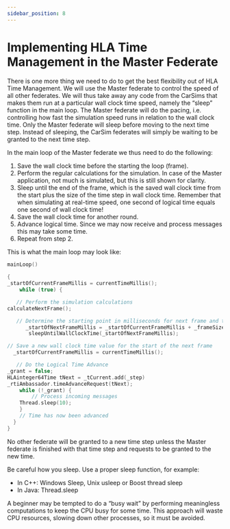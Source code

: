 ```yaml
---
sidebar_position: 8
---
```


# Implementing HLA Time Management in the Master Federate

There is one more thing we need to do to get the best flexibility out of HLA Time Management. We will use the Master federate to control the speed of all other federates. We will thus take away any code from the CarSims that makes them run at a particular wall clock time speed, namely the “sleep” function in the main loop. The Master federate will do the pacing, i.e. controlling how fast the simulation speed runs in relation to the wall clock time. Only the Master federate will sleep before moving to the next time step. Instead of sleeping, the CarSim federates will simply be waiting to be granted to the next time step.

In the main loop of the Master federate we thus need to do the following:

1.	Save the wall clock time before the starting the loop (frame).
2.	Perform the regular calculations for the simulation. In case of the Master application, not much is simulated, but this is still shown for clarity.
3.	Sleep until the end of the frame, which is the saved wall clock time from the start plus the size of the time step in wall clock time. Remember that when simulating at real-time speed, one second of logical time equals one second of wall clock time!
4.	Save the wall clock time for another round.
5.	Advance logical time. Since we may now receive and process messages this may take some time.
6.	Repeat from step 2.

This is what the main loop may look like:

 
```cpp
mainLoop()
     
{
_startOfCurrentFrameMillis = currentTimeMillis();
    while (true) {

   // Perform the simulation calculations
calculateNextFrame();

   // Determine the starting point in milliseconds for next frame and then wait
      _startOfNextFrameMillis = _startOfCurrentFrameMillis + _frameSizeMillis;       
       sleepUntilWallClockTime(_startOfNextFrameMillis);

// Save a new wall clock time value for the start of the next frame
  _startOfCurrentFrameMillis = currentTimeMillis();

   // Do the Logical Time Advance
_grant = false;
HLAinteger64Time tNext = _tCurrent.add(_step)
_rtiAmbassador.timeAdvanceRequest(tNext);
    while (!_grant) {
        // Process incoming messages
    Thread.sleep(10);
    }
    // Time has now been advanced
  }
}
```

No other federate will be granted to a new time step unless the Master federate is finished with that time step and requests to be granted to the new time. 

Be careful how you sleep. Use a proper sleep function, for example:

- In C++: Windows Sleep, Unix usleep or Boost thread sleep 
- In Java: Thread.sleep

A beginner may be tempted to do a “busy wait” by performing meaningless computations to keep the CPU busy for some time. This approach will waste CPU resources, slowing down other processes, so it must be avoided.
